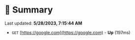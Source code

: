 # 📖 Summary
Last updated: **5/28/2023, 7:15:44 AM**

- `GET` [https://google.com](https://google.com) - **Up** (197ms)

